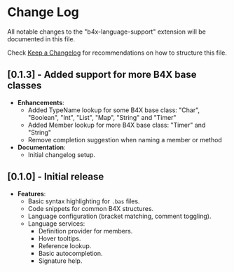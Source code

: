 # Change Log

All notable changes to the "b4x-language-support" extension will be documented in this file.

Check [Keep a Changelog](http://keepachangelog.com/) for recommendations on how to structure this file.

## [0.1.3] - Added support for more B4X base classes
- **Enhancements**:
  - Added TypeName lookup for some B4X base class: "Char", "Boolean", "Int", "List", "Map", "String" and "Timer"
  - Added Member lookup for more B4X base class: "Timer" and "String"
  - Remove completion suggestion when naming a member or method
- **Documentation**:
  - Initial changelog setup.

## [0.1.0] - Initial release
- **Features**:
  - Basic syntax highlighting for `.bas` files.
  - Code snippets for common B4X structures.
  - Language configuration (bracket matching, comment toggling).
  - Language services:
    - Definition provider for members.
    - Hover tooltips.
    - Reference lookup.
    - Basic autocompletion.
    - Signature help.